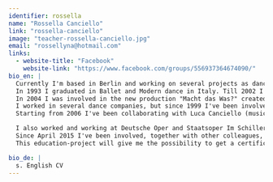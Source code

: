 ```yaml
---
identifier: rossella
name: "Rossella Canciello"
link: "rossella-canciello"
image: "teacher-rossella-canciello.jpg"
email: "rossellyna@hotmail.com"
links:
  - website-title: "Facebook"
    website-link: "https://www.facebook.com/groups/556937364674090/"
bio_en: |
  Currently I'm based in Berlin and working on several projects as dancer and choreographer, beside my commitment as dance teacher, I’m also teaching GYROKINESIS® method.  
  In 1993 I graduated in Ballet and Modern dance in Italy. Till 2002 I kept increasing my knowledge with teachers such as D. Zambrano, I. Wolfe, C. Carlson and S. Linke.  
  In 2004 I was involved in the new production "Macht das Was?" created by Susanne Linke for Versiliadanza company. From 2005 to 2007 I took part of the evening Solos choreographed by us, as company's dancers, and coached by S. Linke.  
  I worked in several dance companies, but since 1999 I've been involved as dancer, choreographer and now as guest in the "BorderLine Danza" contemporary dance company.  
  Starting from 2006 I've been collaborating with Luca Canciello (musician and composer) creating "Stepstuned", a project focused on the research of interaction between noise/sound and movement.  

  I also worked and working at Deutsche Oper and Staatsoper Im Schiller Theater for several projects. Next to my dance activity as choreographer and dancer, I constantly teach contemporary technique, composition and improvissation. Since 2013 I’ve been working with S. Linke as assistant and interpreter during her workshops across Europe. With my projects, coached by her, I performed in several Festivals(100grad Berlin,Tanznacht Berlin, Die Lange Nacht der Opern und Theater, 638 Kilo Tanz Festival ).
  Since April 2015 I've been involved, together with other colleagues, in the "Inner Suspension" project, which is the S. Linke's technique. 
  This education-project will give me the possibility to get a certification and be authorized to teach the Inner Suspension technique.  

bio_de: |
  s. English CV  
---
```


